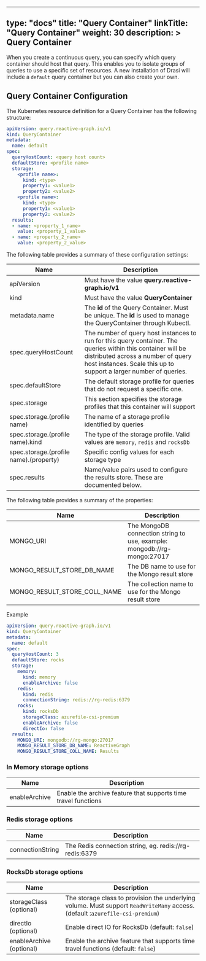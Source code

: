 
---
type: "docs"
title: "Query Container"
linkTitle: "Query Container"
weight: 30
description: >
    Query Container
---

When you create a continuous query, you can specify which query container should host that query.  This enables you to isolate groups of queries to use a specific set of resources.  A new installation of Drasi will include a `default` query container but you can also create your own.

## Query Container Configuration

The Kubernetes resource definition for a Query Container has the following structure:

```yaml
apiVersion: query.reactive-graph.io/v1
kind: QueryContainer
metadata:
  name: default
spec:
  queryHostCount: <query host count>
  defaultStore: <profile name>
  storage:
    <profile name>: 
      kind: <type>
      property1: <value1>
      property2: <value2>
    <profile name>: 
      kind: <type>
      property1: <value1>
      property2: <value2>
  results:
  - name: <property_1_name>
    value: <property_1_value>
  - name: <property_2_name>
    value: <property_2_value>
```

The following table provides a summary of these configuration settings:

|Name|Description|
|-|-|
|apiVersion|Must have the value **query.reactive-graph.io/v1**|
|kind|Must have the value **QueryContainer**|
|metadata.name|The **id** of the Query Container. Must be unique. The  **id** is used to manage the QueryContainer through Kubectl.|
|spec.queryHostCount|The number of query host instances to run for this query container.  The queries within this container will be distributed across a number of query host instances.  Scale this up to support a larger number of queries.|
|spec.defaultStore|The default storage profile for queries that do not request a specific one.|
|spec.storage|This section specifies the storage profiles that this container will support|
|spec.storage.(profile name)|The name of a storage profile identified by queries|
|spec.storage.(profile name).kind|The type of the storage profile.  Valid values are `memory`, `redis` and `rocksDb`|
|spec.storage.(profile name).(property)|Specific config values for each storage type|
|spec.results|Name/value pairs used to configure the results store.  These are documented below.

The following table provides a summary of the properties:

|Name|Description|
|-|-|
|MONGO_URI|The MongoDB connection string to use, example: mongodb://rg-mongo:27017|
|MONGO_RESULT_STORE_DB_NAME|The DB name to use for the Mongo result store|
|MONGO_RESULT_STORE_COLL_NAME|The collection name to use for the Mongo result store|


Example

```yaml
apiVersion: query.reactive-graph.io/v1
kind: QueryContainer
metadata:
  name: default
spec:
  queryHostCount: 3
  defaultStore: rocks
  storage:
    memory:
      kind: memory
      enableArchive: false
    redis:
      kind: redis
      connectionString: redis://rg-redis:6379
    rocks:
      kind: rocksDb
      storageClass: azurefile-csi-premium
      enableArchive: false
      directIo: false
  results:
    MONGO_URI: mongodb://rg-mongo:27017
    MONGO_RESULT_STORE_DB_NAME: ReactiveGraph
    MONGO_RESULT_STORE_COLL_NAME: Results
```

### In Memory storage options

|Name|Description|
|-|-|
|enableArchive|Enable the archive feature that supports time travel functions|

### Redis storage options

|Name|Description|
|-|-|
|connectionString|The Redis connection string, eg. redis://rg-redis:6379|


### RocksDb storage options

|Name|Description|
|-|-|
|storageClass (optional)|The storage class to provision the underlying volume.  Must support `ReadWriteMany` access. (default :`azurefile-csi-premium`)|
|directIo (optional)|Enable direct IO for RocksDb (default: `false`)|
|enableArchive (optional)|Enable the archive feature that supports time travel functions (default: `false`)|